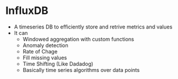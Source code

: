 # InfluxDB
* A timeseries DB to efficiently store and retrive metrics and values
* It can
  * Windowed aggregation with custom functions
  * Anomaly detection
  * Rate of Chage
  * Fill missing values
  * Time Shifting (Like Dadadog)
  * Basically time series algorithms over data points

